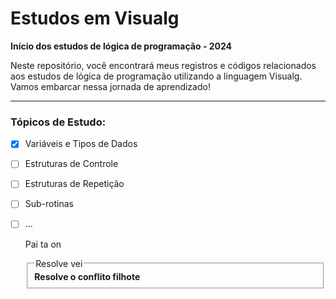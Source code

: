 
# Estudos em Visualg

**Início dos estudos de lógica de programação - 2024**

Neste repositório, você encontrará meus registros e códigos relacionados aos estudos de lógica de programação utilizando a linguagem Visualg. Vamos embarcar nessa jornada de aprendizado!

---

### Tópicos de Estudo:

- [x] Variáveis e Tipos de Dados
- [ ] Estruturas de Controle
- [ ] Estruturas de Repetição
- [ ] Sub-rotinas
- [ ] ...
 

   Pai ta on
 


  <fieldset>
    <legend>Resolve vei</legend>
      <strong>Resolve o conflito filhote</strong>
  </fieldset>


